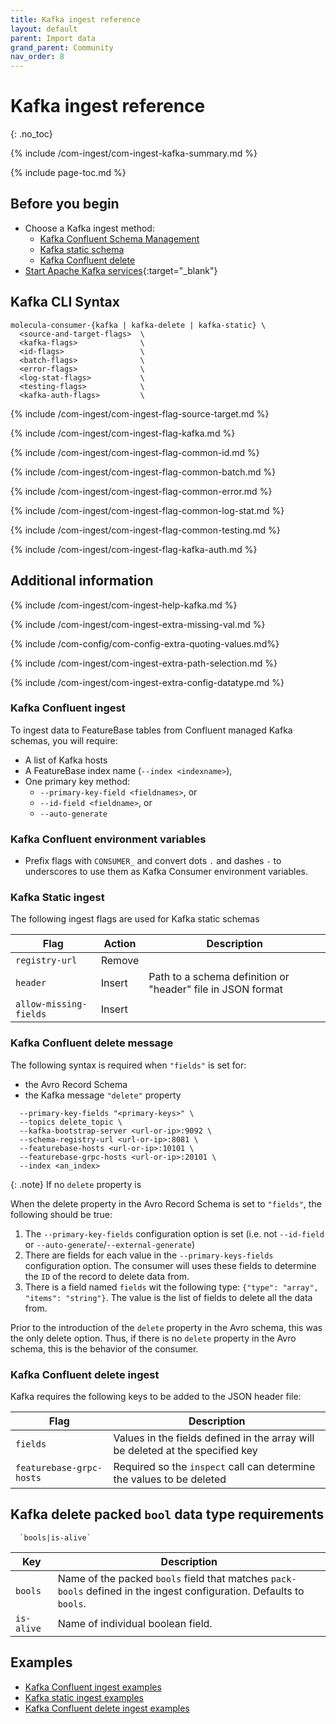 ```yaml
---
title: Kafka ingest reference
layout: default
parent: Import data
grand_parent: Community
nav_order: 8
---
```


# Kafka ingest reference
{: .no_toc}

{% include /com-ingest/com-ingest-kafka-summary.md %}

{% include page-toc.md %}

## Before you begin

* Choose a Kafka ingest method:
  * [Kafka Confluent Schema Management](/docs/community/com-ingest/com-ingest-source-kafka-confluent)
  * [Kafka static schema](/docs/community/com-ingest/com-ingest-source-kafka-static)
  * [Kafka Confluent delete](/docs/community/com-ingest/com-ingest-source-kafka-confluent-delete)
* [Start Apache Kafka services](https://kafka.apache.org/quickstart){:target="_blank"}

## Kafka CLI Syntax

```
molecula-consumer-{kafka | kafka-delete | kafka-static} \
  <source-and-target-flags>  \
  <kafka-flags>              \
  <id-flags>                 \
  <batch-flags>              \
  <error-flags>              \
  <log-stat-flags>           \
  <testing-flags>            \
  <kafka-auth-flags>         \
```

{% include /com-ingest/com-ingest-flag-source-target.md %}

{% include /com-ingest/com-ingest-flag-kafka.md %}

{% include /com-ingest/com-ingest-flag-common-id.md %}

{% include /com-ingest/com-ingest-flag-common-batch.md %}

{% include /com-ingest/com-ingest-flag-common-error.md %}

{% include /com-ingest/com-ingest-flag-common-log-stat.md %}

{% include /com-ingest/com-ingest-flag-common-testing.md %}

{% include /com-ingest/com-ingest-flag-kafka-auth.md %}

## Additional information

{% include /com-ingest/com-ingest-help-kafka.md %}

{% include /com-ingest/com-ingest-extra-missing-val.md %}

{% include /com-config/com-config-extra-quoting-values.md%}

{% include /com-ingest/com-ingest-extra-path-selection.md %}

{% include /com-ingest/com-ingest-extra-config-datatype.md %}

### Kafka Confluent ingest

To ingest data to FeatureBase tables from Confluent managed Kafka schemas, you will require:
* A list of Kafka hosts
* A FeatureBase index name (`--index <indexname>`),
* One primary key method:
  * `--primary-key-field <fieldnames>`, or
  * `--id-field <fieldname>`, or
  * `--auto-generate`

### Kafka Confluent environment variables

* Prefix flags with `CONSUMER_` and convert dots `.` and dashes `-` to underscores to use them as Kafka Consumer environment variables.

### Kafka Static ingest

The following ingest flags are used for Kafka static schemas

| Flag | Action | Description |
|---|---|---|
| `registry-url` | Remove |  |
| `header` | Insert | Path to a schema definition or "header" file in JSON format |
| `allow-missing-fields` | Insert |  |

### Kafka Confluent delete message

The following syntax is required when `"fields"` is set for:
* the Avro Record Schema
* the Kafka message `"delete"` property

```
  --primary-key-fields "<primary-keys>" \
  --topics delete_topic \
  --kafka-bootstrap-server <url-or-ip>:9092 \
  --schema-registry-url <url-or-ip>:8081 \
  --featurebase-hosts <url-or-ip>:10101 \
  --featurebase-grpc-hosts <url-or-ip>:20101 \
  --index <an_index>

```

{: .note}
If no `delete` property is

When the delete property in the Avro Record Schema is set to `"fields"`, the following should be true:
1. The `--primary-key-fields` configuration option is set (i.e. not `--id-field` or `--auto-generate`/`--external-generate`)
2. There are fields for each value in the `--primary-keys-fields` configuration option. The consumer will uses these fields to determine the `ID` of the record to delete data from.
2. There is a field named `fields` wit the following type: `{"type": "array", "items": "string"}`. The value is the list of fields to delete all the data from.

Prior to the introduction of the `delete` property in the Avro schema, this was the only delete option. Thus, if there is no `delete` property in the Avro schema, this is the behavior of the consumer.

### Kafka Confluent delete ingest

Kafka requires the following keys to be added to the JSON header file:

| Flag | Description |
|---|---|
| `fields` | Values in the fields defined in the array will be deleted at the specified key |
| `featurebase-grpc-hosts` | Required so the `inspect` call can determine the values to be deleted |

## Kafka delete packed `bool` data type requirements

```
  `bools|is-alive`
```

| Key | Description |
|---|---|
| `bools` | Name of the packed `bools` field that matches `pack-bools` defined in the ingest configuration. Defaults to `bools`. |
| `is-alive` | Name of individual boolean field. |

## Examples

* [Kafka Confluent ingest examples](/docs/community/com-ingest/com-ingest-eg-kafka-con)
* [Kafka static ingest examples](/docs/community/com-ingest/com-ingest-example-kafka-static)
* [Kafka Confluent delete ingest examples](/docs/community/com-ingest/com-ingest-eg-kafka-con-del)
